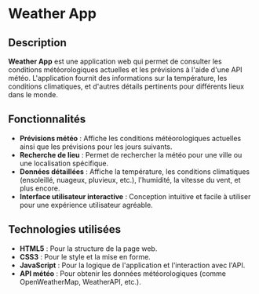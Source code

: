 # Weather App

## Description

**Weather App** est une application web qui permet de consulter les conditions météorologiques actuelles et les prévisions à l'aide d'une API météo. L'application fournit des informations sur la température, les conditions climatiques, et d'autres détails pertinents pour différents lieux dans le monde.

## Fonctionnalités

- **Prévisions météo** : Affiche les conditions météorologiques actuelles ainsi que les prévisions pour les jours suivants.
- **Recherche de lieu** : Permet de rechercher la météo pour une ville ou une localisation spécifique.
- **Données détaillées** : Affiche la température, les conditions climatiques (ensoleillé, nuageux, pluvieux, etc.), l'humidité, la vitesse du vent, et plus encore.
- **Interface utilisateur interactive** : Conception intuitive et facile à utiliser pour une expérience utilisateur agréable.

## Technologies utilisées

- **HTML5** : Pour la structure de la page web.
- **CSS3** : Pour le style et la mise en forme.
- **JavaScript** : Pour la logique de l'application et l'interaction avec l'API.
- **API météo** : Pour obtenir les données météorologiques (comme OpenWeatherMap, WeatherAPI, etc.).
